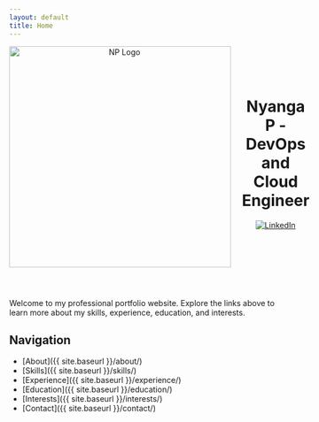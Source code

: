 ```yaml
---
layout: default
title: Home
---
```


<header style="display: flex; align-items: center; justify-content: space-between;">
  <img src="{{ site.baseurl }}/logo.png" alt="NP Logo" style="width: 400px; height: auto; margin-right: 20px;">
  <div style="flex-grow: 1;">
    <h1>Nyanga P - DevOps and Cloud Engineer</h1>
    <p>
      <a href="https://www.linkedin.com/in/nyanga-p-674721258/" target="_blank">
        <img src="https://img.shields.io/badge/-LinkedIn-0072b1?&style=for-the-badge&logo=linkedin&logoColor=white" alt="LinkedIn">
      </a>
    </p>
  </div>
</header>

Welcome to my professional portfolio website. Explore the links above to learn more about my skills, experience, education, and interests.

## Navigation
- [About]({{ site.baseurl }}/about/)
- [Skills]({{ site.baseurl }}/skills/)
- [Experience]({{ site.baseurl }}/experience/)
- [Education]({{ site.baseurl }}/education/)
- [Interests]({{ site.baseurl }}/interests/)
- [Contact]({{ site.baseurl }}/contact/)

